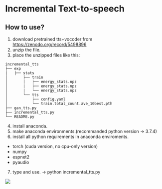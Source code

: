 Incremental Text-to-speech
=============
How to use?
-------------
1. download pretrained tts+vocoder from https://zenodo.org/record/5498896
2. unzip the file.
3. place the unzipped files like this:
```
incremental_tts
├── exp 
|   ├── stats
│	    ├── train
│	    |   ├── energy_stats.npz
│	    |   ├── energy_stats.npz
│	    |   └── energy_stats.npz
│	    └── tts
│	        ├── config.yaml
│	        └── train.total_count.ave_10best.pth
├── gan_tts.py 
├── incremental_tts.py 
└── README.py
```
                
4. install anaconda.
5. make anaconda environments.(recommanded python version -> 3.7.4)
6. install all python requirements in anaconda enviroments.
- torch (cuda version, no cpu-only version)
- numpy
- espnet2
- pyaudio
7. type and use. -> python incremental_tts.py

<img src="https://img.shields.io/badge/Firebase-FFCA28?style=flat-square&logo=firebase&logoColor=white"/>
